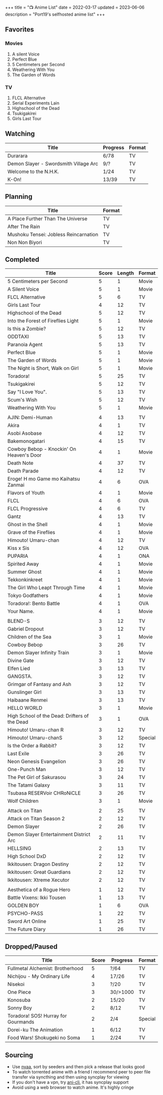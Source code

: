 +++
title = "📺 Anime List"
date = 2022-03-17
updated = 2023-06-06
description = "Port19's selfhosted anime list"
+++

## Favorites

### Movies

1. A silent Voice
2. Perfect Blue
3. 5 Centimeters per Second
4. Weathering With You
5. The Garden of Words

### TV

1. FLCL Alternative
2. Serial Experiments Lain
3. Highschool of the Dead
4. Tsukigakirei
5. Girls Last Tour

## Watching

| Title                                 | Progress | Format |
|---------------------------------------|----------|--------|
| Durarara                              | 6/78     | TV     |
| Demon Slayer - Swordsmith Village Arc | 9/?      | TV     |
| Welcome to the N.H.K.                 | 1/24     | TV     |
| K-On!                                 | 13/39    | TV     |

## Planning

| Title                                 | Format |
|---------------------------------------|--------|
| A Place Further Than The Universe     | TV     |
| After The Rain                        | TV     |
| Mushoku Tensei: Jobless Reincarnation | TV     |
| Non Non Biyori                        | TV     |

## Completed

| Title                                         | Score | Length | Format  |
|-----------------------------------------------|-------|--------|---------|
| 5 Centimeters per Second                      | 5     | 1      | Movie   |
| A Silent Voice                                | 5     | 1      | Movie   |
| FLCL Alternative                              | 5     | 6      | TV      |
| Girls Last Tour                               | 4     | 12     | TV      |
| Highschool of the Dead                        | 5     | 12     | TV      |
| Into the Forest of Fireflies Light            | 5     | 1      | Movie   |
| Is this a Zombie?                             | 5     | 12     | TV      |
| ODDTAXI                                       | 5     | 13     | TV      |
| Paranoia Agent                                | 5     | 13     | TV      |
| Perfect Blue                                  | 5     | 1      | Movie   |
| The Garden of Words                           | 5     | 1      | Movie   |
| The Night is Short, Walk on Girl              | 5     | 1      | Movie   |
| Toradora!                                     | 5     | 25     | TV      |
| Tsukigakirei                                  | 5     | 12     | TV      |
| Say "I Love You".                             | 5     | 13     | TV      |
| Scum's Wish                                   | 5     | 12     | TV      |
| Weathering With You                           | 5     | 1      | Movie   |
|                                               |       |        |         |
| AJIN: Demi-Human                              | 4     | 13     | TV      |
| Akira                                         | 4     | 1      | TV      |
| Asobi Asobase                                 | 4     | 12     | TV      |
| Bakemonogatari                                | 4     | 15     | TV      |
| Cowboy Bebop - Knockin' On Heaven's Door      | 4     | 1      | Movie   |
| Death Note                                    | 4     | 37     | TV      |
| Death Parade                                  | 4     | 12     | TV      |
| Eroge! H mo Game mo Kaihatsu Zanmai           | 4     | 6      | OVA     |
| Flavors of Youth                              | 4     | 1      | Movie   |
| FLCL                                          | 4     | 6      | OVA     |
| FLCL Progressive                              | 4     | 6      | TV      |
| Gantz                                         | 4     | 13     | TV      |
| Ghost in the Shell                            | 4     | 1      | Movie   |
| Grave of the Fireflies                        | 4     | 1      | Movie   |
| Himouto! Umaru-chan                           | 4     | 12     | TV      |
| Kiss x Sis                                    | 4     | 12     | OVA     |
| PUPARIA                                       | 4     | 1      | ONA     |
| Spirited Away                                 | 4     | 1      | Movie   |
| Summer Ghost                                  | 4     | 1      | Movie   |
| Tekkonkinkreet                                | 4     | 1      | Movie   |
| The Girl Who Leapt Through Time               | 4     | 1      | Movie   |
| Tokyo Godfathers                              | 4     | 1      | Movie   |
| Toradora!: Bento Battle                       | 4     | 1      | OVA     |
| Your Name.                                    | 4     | 1      | Movie   |
|                                               |       |        |         |
| BLEND-S                                       | 3     | 12     | TV      |
| Gabriel Dropout                               | 3     | 12     | TV      |
| Children of the Sea                           | 3     | 1      | Movie   |
| Cowboy Bebop                                  | 3     | 26     | TV      |
| Demon Slayer Infinity Train                   | 3     | 1      | Movie   |
| Divine Gate                                   | 3     | 12     | TV      |
| Elfen Lied                                    | 3     | 13     | TV      |
| GANGSTA.                                      | 3     | 12     | TV      |
| Grimgar of Fantasy and Ash                    | 3     | 12     | TV      |
| Gunslinger Girl                               | 3     | 13     | TV      |
| Haibaane Renmei                               | 3     | 13     | TV      |
| HELLO WORLD                                   | 3     | 1      | Movie   |
| High School of the Dead: Drifters of the Dead | 3     | 1      | OVA     |
| Himouto! Umaru-chan R                         | 3     | 12     | TV      |
| Himouto! Umaru-chanS                          | 3     | 12     | Special |
| Is the Order a Rabbit?                        | 3     | 12     | TV      |
| Last Exile                                    | 3     | 26     | TV      |
| Neon Genesis Evangelion                       | 3     | 26     | TV      |
| One-Punch Man                                 | 3     | 12     | TV      |
| The Pet Girl of Sakurasou                     | 3     | 24     | TV      |
| The Tatami Galaxy                             | 3     | 11     | TV      |
| Tsubasa RESERVoir CHRoNiCLE                   | 3     | 26     | TV      |
| Wolf Children                                 | 3     | 1      | Movie   |
|                                               |       |        |         |
| Attack on Titan                               | 2     | 25     | TV      |
| Attack on Titan Season 2                      | 2     | 12     | TV      |
| Demon Slayer                                  | 2     | 26     | TV      |
| Demon Slayer Entertainment District Arc       | 2     | 11     | TV      |
| HELLSING                                      | 2     | 13     | TV      |
| High School DxD                               | 2     | 12     | TV      |
| Ikkitousen: Dragon Destiny                    | 2     | 12     | TV      |
| Ikkitousen: Great Guardians                   | 2     | 12     | TV      |
| Ikkitousen: Xtreme Xecutor                    | 2     | 12     | TV      |
|                                               |       |        |         |
| Aesthetica of a Rogue Hero                    | 1     | 12     | TV      |
| Battle Vixens: Ikki Tousen                    | 1     | 13     | TV      |
| GOLDEN BOY                                    | 1     | 6      | OVA     |
| PSYCHO-PASS                                   | 1     | 22     | TV      |
| Sword Art Online                              | 1     | 25     | TV      |
| The Future Diary                              | 1     | 26     | TV      |

## Dropped/Paused

| Title                               | Score | Progress | Format  |
|-------------------------------------|-------|----------|---------|
| Fullmetal Alchemist: Brotherhood    | 5     | ?/64     | TV      |
| Nichijou - My Ordinary Life         | 4     | 17/26    | TV      |
| Nisekoi                             | 3     | ?/20     | TV      |
| One Piece                           | 3     | 30/>1000 | TV      |
| Konosuba                            | 2     | 15/20    | TV      |
| Sonny Boy                           | 2     | 8/12     | TV      |
| Toradora! SOS! Hurray for Gourmands | 2     | 2/4      | Special |
| Dorei-ku The Animation              | 1     | 6/12     | TV      |
| Food Wars! Shokugeki no Soma        | 1     | 2/24     | TV      |

## Sourcing

- Use [nyaa](https://nyaa.si/), sort by seeders and then pick a release that looks good
- To watch torrented anime with a friend I recommend peer to peer file transfer via syncthing and then using syncplay for viewing
- If you don't have a vpn, try [ani-cli](https://github.com/pystardust/ani-cli), it has syncplay support
- Avoid using a web browser to watch anime. It's highly cringe
